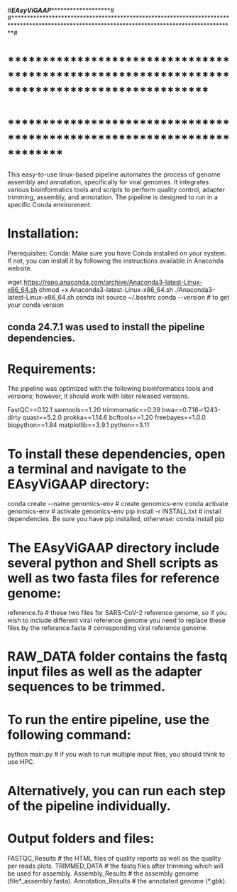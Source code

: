 #*********************************************************EAsyViGAAP****************************************************************************#
#***********************************************************************************************************************************************#
#                     ********************************************************************************************* #
#                              ************************************************************************ #

This easy-to-use linux-based pipeline automates the process of genome assembly and annotation, specifically for viral genomes.
It integrates various bioinformatics tools and scripts to perform quality control, adapter trimming, 
assembly, and annotation. The pipeline is designed to run in a specific Conda environment.


# Installation:

Prerequisites:
Conda: Make sure you have Conda installed on your system. If not, you can install it by following the instructions available in Anaconda website.

wget https://repo.anaconda.com/archive/Anaconda3-latest-Linux-x86_64.sh
chmod +x Anaconda3-latest-Linux-x86_64.sh
./Anaconda3-latest-Linux-x86_64.sh
conda init
source ~/.bashrc
conda --version   # to get your conda version

## conda 24.7.1 was used to install the pipeline dependencies.

# Requirements:
The pipeline was optimized with the following bioinformatics tools and versions; however, it should work with later released versions.

FastQC==0.12.1
samtools==1.20
trimmomatic==0.39
bwa==0.7.18-r1243-dirty
quast==5.2.0
prokka==1.14.6
bcftools==1.20
freebayes==1.0.0
biopython==1.84
matplotlib==3.9.1
python==3.11

# To install these dependencies, open a terminal and navigate to the EAsyViGAAP directory:
conda create --name genomics-env      # create genomics-env
conda activate genomics-env           # activate genomics-env
pip install -r INSTALL.txt            # install dependencies. Be sure you have pip installed, otherwise: conda install pip

# The EAsyViGAAP directory include several python and Shell scripts as well as two fasta files for reference genome:
reference.fa                          # these two files for SARS-CoV-2 reference genome, so if you wish to include different viral reference genome you need to replace these files by the 
referance.fasta                       # corresponding viral reference genome.

# RAW_DATA folder contains the fastq input files as well as the adapter sequences to be trimmed.

# To run the entire pipeline, use the following command:
python main.py                        # if you wish to run multiple input files, you should think to use HPC.

# Alternatively, you can run each step of the pipeline individually.
# Output folders and files:
FASTQC_Results                        # the HTML files of quality reports as well as the quality per reads plots.
TRIMMED_DATA                          # the fastq files after trimming which will be used for assembly.
Assembly_Results                      # the assembly genome (file*_assembly.fasta).
Annotation_Results                    # the annotated genome (*.gbk).




